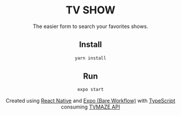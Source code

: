 <h1 align="center">TV SHOW</h1>
<div align="center">
The easier form to search your favorites shows.
  
## Install

```bash
yarn install
```
  
## Run

```bash
expo start
```
 
<p>Created using  
<a href="https://reactnative.dev">React Native</a> and 
<a href="https://docs.expo.dev">Expo (Bare Workflow)</a> with
<a href="https://www.typescriptlang.org">TypeScript</a>
consuming <a href="https://www.tvmaze.com/api">TVMAZE API</a>
</p>
</div>
